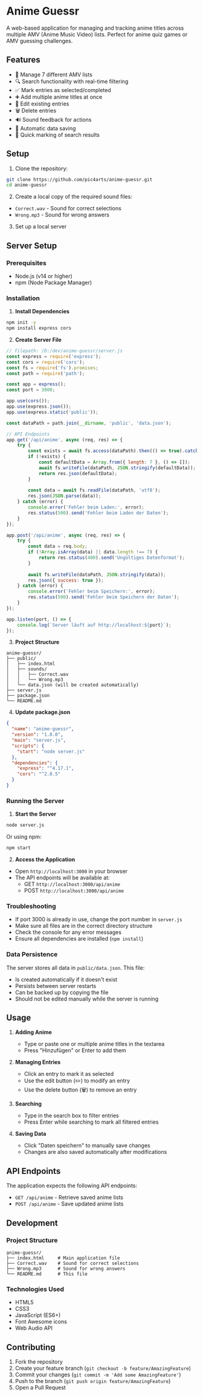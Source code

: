 # Anime Guessr

A web-based application for managing and tracking anime titles across multiple AMV (Anime Music Video) lists. Perfect for anime quiz games or AMV guessing challenges.

## Features

- 📝 Manage 7 different AMV lists
- 🔍 Search functionality with real-time filtering
- ✅ Mark entries as selected/completed
- ➕ Add multiple anime titles at once
- 📝 Edit existing entries
- 🗑️ Delete entries
- 🔊 Sound feedback for actions
- 💾 Automatic data saving
- 🎯 Quick marking of search results

## Setup

1. Clone the repository:
```bash
git clone https://github.com/pic4arts/anime-guessr.git
cd anime-guessr
```

2. Create a local copy of the required sound files:
- `Correct.wav` - Sound for correct selections
- `Wrong.mp3` - Sound for wrong answers

3. Set up a local server

## Server Setup

### Prerequisites
- Node.js (v14 or higher)
- npm (Node Package Manager)

### Installation

1. **Install Dependencies**
```bash
npm init -y
npm install express cors
```

2. **Create Server File**
```javascript
// filepath: /D:/dev/anime-guessr/server.js
const express = require('express');
const cors = require('cors');
const fs = require('fs').promises;
const path = require('path');

const app = express();
const port = 3000;

app.use(cors());
app.use(express.json());
app.use(express.static('public'));

const dataPath = path.join(__dirname, 'public', 'data.json');

// API Endpoints
app.get('/api/anime', async (req, res) => {
    try {
        const exists = await fs.access(dataPath).then(() => true).catch(() => false);
        if (!exists) {
            const defaultData = Array.from({ length: 7 }, () => []);
            await fs.writeFile(dataPath, JSON.stringify(defaultData));
            return res.json(defaultData);
        }
        
        const data = await fs.readFile(dataPath, 'utf8');
        res.json(JSON.parse(data));
    } catch (error) {
        console.error('Fehler beim Laden:', error);
        res.status(500).send('Fehler beim Laden der Daten');
    }
});

app.post('/api/anime', async (req, res) => {
    try {
        const data = req.body;
        if (!Array.isArray(data) || data.length !== 7) {
            return res.status(400).send('Ungültiges Datenformat');
        }
        
        await fs.writeFile(dataPath, JSON.stringify(data));
        res.json({ success: true });
    } catch (error) {
        console.error('Fehler beim Speichern:', error);
        res.status(500).send('Fehler beim Speichern der Daten');
    }
});

app.listen(port, () => {
    console.log(`Server läuft auf http://localhost:${port}`);
});
```

3. **Project Structure**
```
anime-guessr/
├── public/
│   ├── index.html
│   ├── sounds/
│   │   ├── Correct.wav
│   │   └── Wrong.mp3
│   └── data.json (will be created automatically)
├── server.js
├── package.json
└── README.md
```

4. **Update package.json**
```json
{
  "name": "anime-guessr",
  "version": "1.0.0",
  "main": "server.js",
  "scripts": {
    "start": "node server.js"
  },
  "dependencies": {
    "express": "^4.17.1",
    "cors": "^2.8.5"
  }
}
```

### Running the Server

1. **Start the Server**
```bash
node server.js
```
Or using npm:
```bash
npm start
```

2. **Access the Application**
- Open `http://localhost:3000` in your browser
- The API endpoints will be available at:
  - GET `http://localhost:3000/api/anime`
  - POST `http://localhost:3000/api/anime`

### Troubleshooting

- If port 3000 is already in use, change the port number in `server.js`
- Make sure all files are in the correct directory structure
- Check the console for any error messages
- Ensure all dependencies are installed (`npm install`)

### Data Persistence

The server stores all data in `public/data.json`. This file:
- Is created automatically if it doesn't exist
- Persists between server restarts
- Can be backed up by copying the file
- Should not be edited manually while the server is running

## Usage

1. **Adding Anime**
   - Type or paste one or multiple anime titles in the textarea
   - Press "Hinzufügen" or Enter to add them

2. **Managing Entries**
   - Click an entry to mark it as selected
   - Use the edit button (✏️) to modify an entry
   - Use the delete button (🗑️) to remove an entry

3. **Searching**
   - Type in the search box to filter entries
   - Press Enter while searching to mark all filtered entries

4. **Saving Data**
   - Click "Daten speichern" to manually save changes
   - Changes are also saved automatically after modifications

## API Endpoints

The application expects the following API endpoints:

- `GET /api/anime` - Retrieve saved anime lists
- `POST /api/anime` - Save updated anime lists

## Development

### Project Structure
```
anime-guessr/
├── index.html     # Main application file
├── Correct.wav    # Sound for correct selections
├── Wrong.mp3      # Sound for wrong answers
└── README.md      # This file
```

### Technologies Used
- HTML5
- CSS3
- JavaScript (ES6+)
- Font Awesome icons
- Web Audio API

## Contributing

1. Fork the repository
2. Create your feature branch (`git checkout -b feature/AmazingFeature`)
3. Commit your changes (`git commit -m 'Add some AmazingFeature'`)
4. Push to the branch (`git push origin feature/AmazingFeature`)
5. Open a Pull Request
